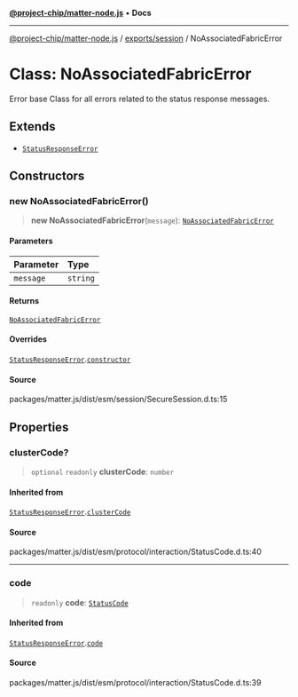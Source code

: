 [**@project-chip/matter-node.js**](../../../README.md) • **Docs**

***

[@project-chip/matter-node.js](../../../modules.md) / [exports/session](../README.md) / NoAssociatedFabricError

# Class: NoAssociatedFabricError

Error base Class for all errors related to the status response messages.

## Extends

- [`StatusResponseError`](../../interaction/classes/StatusResponseError.md)

## Constructors

### new NoAssociatedFabricError()

> **new NoAssociatedFabricError**(`message`): [`NoAssociatedFabricError`](NoAssociatedFabricError.md)

#### Parameters

| Parameter | Type |
| :------ | :------ |
| `message` | `string` |

#### Returns

[`NoAssociatedFabricError`](NoAssociatedFabricError.md)

#### Overrides

[`StatusResponseError`](../../interaction/classes/StatusResponseError.md).[`constructor`](../../interaction/classes/StatusResponseError.md#constructors)

#### Source

packages/matter.js/dist/esm/session/SecureSession.d.ts:15

## Properties

### clusterCode?

> `optional` `readonly` **clusterCode**: `number`

#### Inherited from

[`StatusResponseError`](../../interaction/classes/StatusResponseError.md).[`clusterCode`](../../interaction/classes/StatusResponseError.md#clustercode)

#### Source

packages/matter.js/dist/esm/protocol/interaction/StatusCode.d.ts:40

***

### code

> `readonly` **code**: [`StatusCode`](../../interaction/enumerations/StatusCode.md)

#### Inherited from

[`StatusResponseError`](../../interaction/classes/StatusResponseError.md).[`code`](../../interaction/classes/StatusResponseError.md#code)

#### Source

packages/matter.js/dist/esm/protocol/interaction/StatusCode.d.ts:39
